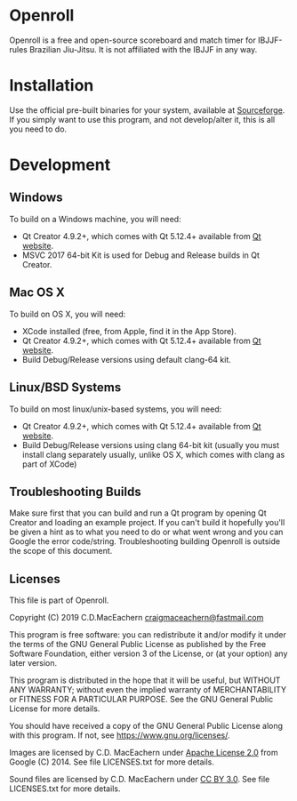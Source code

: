 # Openroll

Openroll is a free and open-source scoreboard and match timer for IBJJF-rules
Brazilian Jiu-Jitsu. It is not affiliated with the IBJJF in any way.

# Installation
Use the official pre-built binaries for your system, available at
[Sourceforge](https://openroll.sourceforge.io). If you simply want to use this
program, and not develop/alter it, this is all you need to do.

# Development
## Windows
To build on a Windows machine, you will need:

* Qt Creator 4.9.2+, which comes with Qt 5.12.4+ available from [Qt website](https://www.qt.io/download).
* MSVC 2017 64-bit Kit is used for Debug and Release builds in Qt Creator.

## Mac OS X
To build on OS X, you will need:

* XCode installed (free, from Apple, find it in the App Store).
* Qt Creator 4.9.2+, which comes with Qt 5.12.4+ available from [Qt website](https://www.qt.io/download).
* Build Debug/Release versions using default clang-64 kit.

## Linux/BSD Systems
To build on most linux/unix-based systems, you will need:

* Qt Creator 4.9.2+, which comes with Qt 5.12.4+ available from [Qt website](https://www.qt.io/download).
* Build Debug/Release versions using clang 64-bit kit (usually you must
install clang separately usually, unlike OS X, which comes with clang as part
of XCode)

## Troubleshooting Builds
Make sure first that you can build and run a Qt program by opening Qt Creator
and loading an example project. If you can't build it hopefully you'll be given
a hint as to what you need to do or what went wrong and you can Google the
error code/string. Troubleshooting building Openroll is outside the scope of
this document.

## Licenses
This file is part of Openroll.

Copyright (C) 2019 C.D.MacEachern <craigmaceachern@fastmail.com>

This program is free software: you can redistribute it and/or modify
it under the terms of the GNU General Public License as published by
the Free Software Foundation, either version 3 of the License, or
(at your option) any later version.

This program is distributed in the hope that it will be useful,
but WITHOUT ANY WARRANTY; without even the implied warranty of
MERCHANTABILITY or FITNESS FOR A PARTICULAR PURPOSE.  See the
GNU General Public License for more details.

You should have received a copy of the GNU General Public License
along with this program.  If not, see <https://www.gnu.org/licenses/>.

Images are licensed by C.D. MacEachern under [Apache License
2.0](https://www.apache.org/licenses/LICENSE-2.0.html) from Google (C) 2014.
See file LICENSES.txt for more details.

Sound files are licensed by C.D. MacEachern under [CC BY
3.0](https://creativecommons.org/licenses/by/3.0/legalcode). See file
LICENSES.txt for more details.
